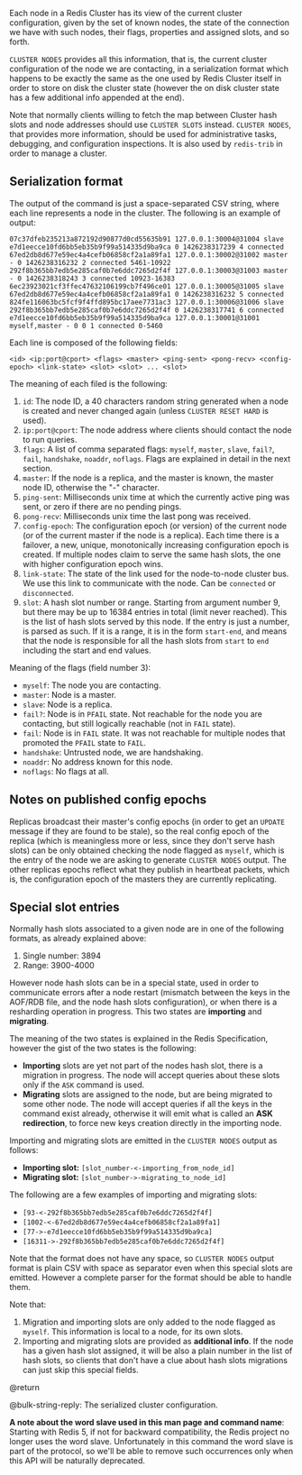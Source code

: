 Each node in a Redis Cluster has its view of the current cluster configuration,
given by the set of known nodes, the state of the connection we have with such
nodes, their flags, properties and assigned slots, and so forth.

`CLUSTER NODES` provides all this information, that is, the current cluster
configuration of the node we are contacting, in a serialization format which
happens to be exactly the same as the one used by Redis Cluster itself in order
to store on disk the cluster state (however the on disk cluster state has a few
additional info appended at the end).

Note that normally clients willing to fetch the map between Cluster hash slots
and node addresses should use `CLUSTER SLOTS` instead. `CLUSTER NODES`, that
provides more information, should be used for administrative tasks, debugging,
and configuration inspections. It is also used by `redis-trib` in order to
manage a cluster.

## Serialization format

The output of the command is just a space-separated CSV string, where each line
represents a node in the cluster. The following is an example of output:

```
07c37dfeb235213a872192d90877d0cd55635b91 127.0.0.1:30004@31004 slave e7d1eecce10fd6bb5eb35b9f99a514335d9ba9ca 0 1426238317239 4 connected
67ed2db8d677e59ec4a4cefb06858cf2a1a89fa1 127.0.0.1:30002@31002 master - 0 1426238316232 2 connected 5461-10922
292f8b365bb7edb5e285caf0b7e6ddc7265d2f4f 127.0.0.1:30003@31003 master - 0 1426238318243 3 connected 10923-16383
6ec23923021cf3ffec47632106199cb7f496ce01 127.0.0.1:30005@31005 slave 67ed2db8d677e59ec4a4cefb06858cf2a1a89fa1 0 1426238316232 5 connected
824fe116063bc5fcf9f4ffd895bc17aee7731ac3 127.0.0.1:30006@31006 slave 292f8b365bb7edb5e285caf0b7e6ddc7265d2f4f 0 1426238317741 6 connected
e7d1eecce10fd6bb5eb35b9f99a514335d9ba9ca 127.0.0.1:30001@31001 myself,master - 0 0 1 connected 0-5460
```

Each line is composed of the following fields:

```
<id> <ip:port@cport> <flags> <master> <ping-sent> <pong-recv> <config-epoch> <link-state> <slot> <slot> ... <slot>
```

The meaning of each filed is the following:

1. `id`: The node ID, a 40 characters random string generated when a node is
   created and never changed again (unless `CLUSTER RESET HARD` is used).
2. `ip:port@cport`: The node address where clients should contact the node to
   run queries.
3. `flags`: A list of comma separated flags: `myself`, `master`, `slave`,
   `fail?`, `fail`, `handshake`, `noaddr`, `noflags`. Flags are explained in
   detail in the next section.
4. `master`: If the node is a replica, and the master is known, the master node
   ID, otherwise the "-" character.
5. `ping-sent`: Milliseconds unix time at which the currently active ping was
   sent, or zero if there are no pending pings.
6. `pong-recv`: Milliseconds unix time the last pong was received.
7. `config-epoch`: The configuration epoch (or version) of the current node (or
   of the current master if the node is a replica). Each time there is a
   failover, a new, unique, monotonically increasing configuration epoch is
   created. If multiple nodes claim to serve the same hash slots, the one with
   higher configuration epoch wins.
8. `link-state`: The state of the link used for the node-to-node cluster bus. We
   use this link to communicate with the node. Can be `connected` or
   `disconnected`.
9. `slot`: A hash slot number or range. Starting from argument number 9, but
   there may be up to 16384 entries in total (limit never reached). This is the
   list of hash slots served by this node. If the entry is just a number, is
   parsed as such. If it is a range, it is in the form `start-end`, and means
   that the node is responsible for all the hash slots from `start` to `end`
   including the start and end values.

Meaning of the flags (field number 3):

- `myself`: The node you are contacting.
- `master`: Node is a master.
- `slave`: Node is a replica.
- `fail?`: Node is in `PFAIL` state. Not reachable for the node you are
  contacting, but still logically reachable (not in `FAIL` state).
- `fail`: Node is in `FAIL` state. It was not reachable for multiple nodes that
  promoted the `PFAIL` state to `FAIL`.
- `handshake`: Untrusted node, we are handshaking.
- `noaddr`: No address known for this node.
- `noflags`: No flags at all.

## Notes on published config epochs

Replicas broadcast their master's config epochs (in order to get an `UPDATE`
message if they are found to be stale), so the real config epoch of the replica
(which is meaningless more or less, since they don't serve hash slots) can be
only obtained checking the node flagged as `myself`, which is the entry of the
node we are asking to generate `CLUSTER NODES` output. The other replicas epochs
reflect what they publish in heartbeat packets, which is, the configuration
epoch of the masters they are currently replicating.

## Special slot entries

Normally hash slots associated to a given node are in one of the following
formats, as already explained above:

1. Single number: 3894
2. Range: 3900-4000

However node hash slots can be in a special state, used in order to communicate
errors after a node restart (mismatch between the keys in the AOF/RDB file, and
the node hash slots configuration), or when there is a resharding operation in
progress. This two states are **importing** and **migrating**.

The meaning of the two states is explained in the Redis Specification, however
the gist of the two states is the following:

- **Importing** slots are yet not part of the nodes hash slot, there is a
  migration in progress. The node will accept queries about these slots only if
  the `ASK` command is used.
- **Migrating** slots are assigned to the node, but are being migrated to some
  other node. The node will accept queries if all the keys in the command exist
  already, otherwise it will emit what is called an **ASK redirection**, to
  force new keys creation directly in the importing node.

Importing and migrating slots are emitted in the `CLUSTER NODES` output as
follows:

- **Importing slot:** `[slot_number-<-importing_from_node_id]`
- **Migrating slot:** `[slot_number->-migrating_to_node_id]`

The following are a few examples of importing and migrating slots:

- `[93-<-292f8b365bb7edb5e285caf0b7e6ddc7265d2f4f]`
- `[1002-<-67ed2db8d677e59ec4a4cefb06858cf2a1a89fa1]`
- `[77->-e7d1eecce10fd6bb5eb35b9f99a514335d9ba9ca]`
- `[16311->-292f8b365bb7edb5e285caf0b7e6ddc7265d2f4f]`

Note that the format does not have any space, so `CLUSTER NODES` output format
is plain CSV with space as separator even when this special slots are emitted.
However a complete parser for the format should be able to handle them.

Note that:

1. Migration and importing slots are only added to the node flagged as `myself`.
   This information is local to a node, for its own slots.
2. Importing and migrating slots are provided as **additional info**. If the
   node has a given hash slot assigned, it will be also a plain number in the
   list of hash slots, so clients that don't have a clue about hash slots
   migrations can just skip this special fields.

@return

@bulk-string-reply: The serialized cluster configuration.

**A note about the word slave used in this man page and command name**: Starting
with Redis 5, if not for backward compatibility, the Redis project no longer
uses the word slave. Unfortunately in this command the word slave is part of the
protocol, so we'll be able to remove such occurrences only when this API will be
naturally deprecated.
